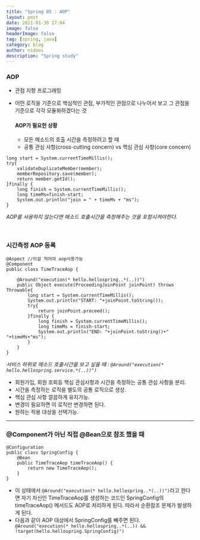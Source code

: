 ```yaml
---
title: "Spring 05 : AOP"
layout: post
date: 2021-01-30 17:04
image: false
headerImage: false
tag: [spring, java]
category: blog
author: nidoos
description: "Spring study"
---
```


### AOP
- 관점 지향 프로그래밍
- 어떤 로직을 기준으로 핵심적인 관점, 부가적인 관점으로 나누어서 보고 그 관점을 기준으로 각각 모듈화하겠다는 것

  #### AOP가 필요한 상황
  - 모든 메소드의 호출 시간을 측정하려고 할 때
  - 공통 관심 사항(cross-cutting concern) vs 핵심 관심 사항(core concern)

```
long start = System.currentTimeMillis();
try{
    validateDuplicateMember(member);
    memberRepository.save(member);
    return member.getId();
}finally {
    long finish = System.currentTimeMillis();
    long timeMs=finish-start;
    System.out.println("join = " + timeMs + "ms");
}
```
*AOP를 사용하지 않는다면 메소드 호출시간을 측정해주는 것을 포함시켜야한다.*

<br>

### 시간측정 AOP 등록
```
@Aspect //이걸 적어야 aop사용가능
@Component
public class TimeTraceAop {

    @Around("execution(* hello.hellospring..*(..))")
    public Object execute(ProceedingJoinPoint joinPoint) throws  Throwable{
        long start = System.currentTimeMillis();
        System.out.println("START: "+joinPoint.toString());
        try{
            return joinPoint.proceed();
        }finally {
            long finish = System.currentTimeMillis();
            long timeMs = finish-start;
            System.out.println("END: "+joinPoint.toString()+" "+timeMs+"ms");
        }
    }
}
```
*서비스 하위로 메소드 호출시간을 보고 싶을 때 : `@Around("execution(* hello.hellospring.service.*(..))")`*
<br>
- 회원가입, 회원 조회등 핵심 관심사항과 시간을 측정하는 공통 관심 사항을 분리.
- 시간을 측정하는 로직을 별도의 공통 로직으로 생성.
- 핵심 관심 사항 깔끔하게 유지가능.
- 변경이 필요하면 이 로직만 변경하면 된다.
- 원하는 적용 대상을 선택가능.

---


###  @Component가 아닌 직접 @Bean으로 참조 했을 때
```
@Configuration
public class SpringConfig {
    @Bean
    public TimeTraceAop timeTraceAop() {
        return new TimeTraceAop();
    }
}
```
- 이 상태에서 `@Around("execution(* hello.hellospring..*(..))")`라고 한다면 자기 자신인 TimeTraceAop를 생성하는 코드인 SpringConfig의 timeTraceAop() 메서드도 AOP로 처리하게 된다. 따라서 순환참조 문제가 발생하게 된다.
- 다음과 같이 AOP 대상에서 SpringConfig를 빼주면 된다.
` @Around("execution(* hello.hellospring..*(..)) && !target(hello.hellospring.SpringConfig)")`
